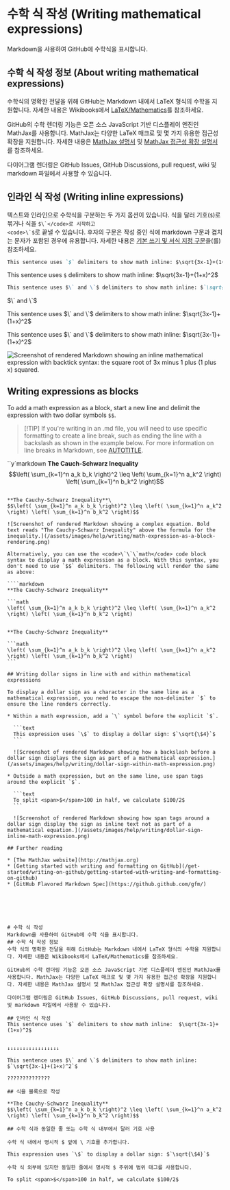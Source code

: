 # 수학 식 작성 (Writing mathematical expressions)

Markdown을 사용하여 GitHub에 수학식을 표시합니다.

## 수학 식 작성 정보 (About writing mathematical expressions)

수학식의 명확한 전달을 위해 GitHub는 Markdown 내에서 LaTeX 형식의 수학을 지원합니다. 자세한 내용은 Wikibooks에서 [LaTeX/Mathematics](http://en.wikibooks.org/wiki/LaTeX/Mathematics)를 참조하세요.

GitHub의 수학 렌더링 기능은 오픈 소스 JavaScript 기반 디스플레이 엔진인 MathJax를 사용합니다. MathJax는 다양한 LaTeX 매크로 및 몇 가지 유용한 접근성 확장을 지원합니다. 자세한 내용은 [MathJax 설명서](http://docs.mathjax.org/en/latest/input/tex/index.html#tex-and-latex-support) 및 [MathJax 접근성 확장 설명서](https://mathjax.github.io/MathJax-a11y/docs/#reader-guide)를 참조하세요.

다이어그램 렌더링은 GitHub Issues, GitHub Discussions, pull request, wiki 및 markdown 파일에서 사용할 수 있습니다.

## 인라인 식 작성 (Writing inline expressions)

텍스트와 인라인으로 수학식을 구분하는 두 가지 옵션이 있습니다. 식을 달러 기호(`$`)로 묶거나 식을 <code>$\`</code>로 시작하고 <code>\`$</code>로 끝낼 수 있습니다. 후자의 구문은 작성 중인 식에 markdown 구문과 겹치는 문자가 포함된 경우에 유용합니다. 자세한 내용은 [기본 쓰기 및 서식 지정 구문](https://docs.github.com/ko/get-started/writing-on-github/getting-started-with-writing-and-formatting-on-github/basic-writing-and-formatting-syntax)을(를) 참조하세요.

```markdown
This sentence uses `$` delimiters to show math inline: $\sqrt{3x-1}+(1+x)^2$
```

This sentence uses `$` delimiters to show math inline: $\sqrt{3x-1}+(1+x)^2$

```markdown
This sentence uses $\` and \`$ delimiters to show math inline: $`\sqrt{3x-1}+(1+x)^2`$
```
$\` and \`$

This sentence uses $\` and \`$ delimiters to show math inline: $`\sqrt{3x-1}+(1+x)^2`$

This sentence uses $\` and \`$ delimiters to show math inline: $`\sqrt{3x-1}+(1+x)^2`$

![Screenshot of rendered Markdown showing an inline mathematical expression with backtick syntax: the square root of 3x minus 1 plus (1 plus x) squared.](https://docs.github.com/assets/cb-10142/mw-1440/images/help/writing/inline-backtick-math-markdown-rendering.webp)

## Writing expressions as blocks

To add a math expression as a block, start a new line and delimit the expression with two dollar symbols `$$`.

>[!TIP] If you're writing in an .md file, you will need to use specific formatting to create a line break, such as ending the line with a backslash as shown in the example below. For more information on line breaks in Markdown, see [AUTOTITLE](/get-started/writing-on-github/getting-started-with-writing-and-formatting-on-github/basic-writing-and-formatting-syntax#line-breaks).

``y`markdown
**The Cauch-Schwarz Inequality**\
$$\left( \sum_{k=1}^n a_k b_k \right)^2 \leq \left( \sum_{k=1}^n a_k^2 \right) \left( \sum_{k=1}^n b_k^2 \right)$$
```

**The Cauchy-Schwarz Inequality**\
$$\left( \sum_{k=1}^n a_k b_k \right)^2 \leq \left( \sum_{k=1}^n a_k^2 \right) \left( \sum_{k=1}^n b_k^2 \right)$$

![Screenshot of rendered Markdown showing a complex equation. Bold text reads "The Cauchy-Schwarz Inequality" above the formula for the inequality.](/assets/images/help/writing/math-expression-as-a-block-rendering.png)

Alternatively, you can use the <code>\`\`\`math</code> code block syntax to display a math expression as a block. With this syntax, you don't need to use `$$` delimiters. The following will render the same as above:

````markdown
**The Cauchy-Schwarz Inequality**

```math
\left( \sum_{k=1}^n a_k b_k \right)^2 \leq \left( \sum_{k=1}^n a_k^2 \right) \left( \sum_{k=1}^n b_k^2 \right)
```
````

**The Cauchy-Schwarz Inequality**

```math
\left( \sum_{k=1}^n a_k b_k \right)^2 \leq \left( \sum_{k=1}^n a_k^2 \right) \left( \sum_{k=1}^n b_k^2 \right)
```

## Writing dollar signs in line with and within mathematical expressions

To display a dollar sign as a character in the same line as a mathematical expression, you need to escape the non-delimiter `$` to ensure the line renders correctly.

* Within a math expression, add a `\` symbol before the explicit `$`.

  ```text
  This expression uses `\$` to display a dollar sign: $`\sqrt{\$4}`$
  ```

  ![Screenshot of rendered Markdown showing how a backslash before a dollar sign displays the sign as part of a mathematical expression.](/assets/images/help/writing/dollar-sign-within-math-expression.png)

* Outside a math expression, but on the same line, use span tags around the explicit `$`.

  ```text
  To split <span>$</span>100 in half, we calculate $100/2$
  ```

  ![Screenshot of rendered Markdown showing how span tags around a dollar sign display the sign as inline text not as part of a mathematical equation.](/assets/images/help/writing/dollar-sign-inline-math-expression.png)

## Further reading

* [The MathJax website](http://mathjax.org)
* [Getting started with writing and formatting on GitHub](/get-started/writing-on-github/getting-started-with-writing-and-formatting-on-github)
* [GitHub Flavored Markdown Spec](https://github.github.com/gfm/)






# 수학 식 작성
Markdown을 사용하여 GitHub에 수학 식을 표시합니다.
## 수학 식 작성 정보
수학 식의 명확한 전달을 위해 GitHub는 Markdown 내에서 LaTeX 형식의 수학을 지원합니다. 자세한 내용은 Wikibooks에서 LaTeX/Mathematics를 참조하세요.

GitHub의 수학 렌더링 기능은 오픈 소스 JavaScript 기반 디스플레이 엔진인 MathJax를 사용합니다. MathJax는 다양한 LaTeX 매크로 및 몇 가지 유용한 접근성 확장을 지원합니다. 자세한 내용은 MathJax 설명서 및 MathJax 접근성 확장 설명서를 참조하세요.

다이어그램 렌더링은 GitHub Issues, GitHub Discussions, pull request, wiki 및 markdown 파일에서 사용할 수 있습니다.

## 인라인 식 작성
This sentence uses `$` delimiters to show math inline:  $\sqrt{3x-1}+(1+x)^2$


↓↓↓↓↓↓↓↓↓↓↓↓↓↓↓↓↓ 

This sentence uses $\` and \`$ delimiters to show math inline:  $`\sqrt{3x-1}+(1+x)^2`$

??????????????

## 식을 블록으로 작성

**The Cauchy-Schwarz Inequality**
$$\left( \sum_{k=1}^n a_k b_k \right)^2 \leq \left( \sum_{k=1}^n a_k^2 \right) \left( \sum_{k=1}^n b_k^2 \right)$$

## 수학 식과 동일한 줄 또는 수학 식 내부에서 달러 기호 사용

수학 식 내에서 명시적 $ 앞에 \ 기호를 추가합니다.

This expression uses `\$` to display a dollar sign: $`\sqrt{\$4}`$

수학 식 외부에 있지만 동일한 줄에서 명시적 $ 주위에 범위 태그를 사용합니다.

To split <span>$</span>100 in half, we calculate $100/2$